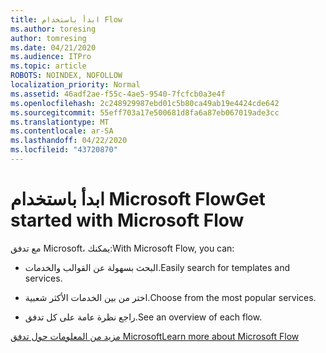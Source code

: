```yaml
---
title: ابدأ باستخدام Flow
ms.author: toresing
author: tomresing
ms.date: 04/21/2020
ms.audience: ITPro
ms.topic: article
ROBOTS: NOINDEX, NOFOLLOW
localization_priority: Normal
ms.assetid: 46adf2ae-f55c-4ae5-9540-7fcfcb0a3e4f
ms.openlocfilehash: 2c248929987ebd01c5b80ca49ab19e4424cde642
ms.sourcegitcommit: 55eff703a17e500681d8fa6a87eb067019ade3cc
ms.translationtype: MT
ms.contentlocale: ar-SA
ms.lasthandoff: 04/22/2020
ms.locfileid: "43720870"
---
```

# <a name="get-started-with-microsoft-flow"></a><span data-ttu-id="d87c2-102">ابدأ باستخدام Microsoft Flow</span><span class="sxs-lookup"><span data-stu-id="d87c2-102">Get started with Microsoft Flow</span></span>

<span data-ttu-id="d87c2-103">مع تدفق Microsoft، يمكنك:</span><span class="sxs-lookup"><span data-stu-id="d87c2-103">With Microsoft Flow, you can:</span></span>
  
- <span data-ttu-id="d87c2-104">البحث بسهولة عن القوالب والخدمات.</span><span class="sxs-lookup"><span data-stu-id="d87c2-104">Easily search for templates and services.</span></span>
    
- <span data-ttu-id="d87c2-105">اختر من بين الخدمات الأكثر شعبية.</span><span class="sxs-lookup"><span data-stu-id="d87c2-105">Choose from the most popular services.</span></span>
    
- <span data-ttu-id="d87c2-106">راجع نظرة عامة على كل تدفق.</span><span class="sxs-lookup"><span data-stu-id="d87c2-106">See an overview of each flow.</span></span>
    
[<span data-ttu-id="d87c2-107">مزيد من المعلومات حول تدفق Microsoft</span><span class="sxs-lookup"><span data-stu-id="d87c2-107">Learn more about Microsoft Flow</span></span>](https://go.microsoft.com/fwlink/?linkid=874446)
  

